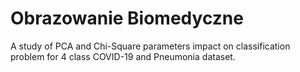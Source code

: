 # Obrazowanie Biomedyczne

A study of PCA and Chi-Square parameters impact on classification problem for 4 class COVID-19 and Pneumonia dataset.
